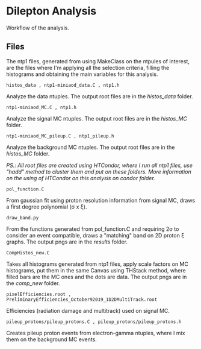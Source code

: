 # Dilepton Analysis

Workflow of the analysis.

## Files

The ntp1 files, generated from using MakeClass on the ntpules of interest, are the files where I'm applying all the selection criteria, filling the histograms and obtaining the main variables for this analysis.

```
histos_data , ntp1-miniaod_data.C , ntp1.h
```

Analyze the data ntuples. The output root files are in the *histos_data* folder.

```
ntp1-miniaod_MC.C , ntp1.h
```

Analyze the signal MC ntuples. The output root files are in the *histos_MC* folder.

```
ntp1-miniaod_MC_pileup.C , ntp1_pileup.h
```

Analyze the background MC ntuples. The output root files are in the *histos_MC* folder.

*PS.: All root files are created using HTCondor, where I run all ntp1 files, use "hadd" method to cluster them and put on these folders. More information on the using of HTCondor on this analysis on condor folder.*

```
pol_function.C
```

From gaussian fit using proton resolution information from signal MC, draws a first degree polynomial (σ x ξ). 

```
draw_band.py
```

From the functions generated from pol_function.C and requiring 2σ to consider an event compatible, draws a "matching" band 
on 2D proton ξ graphs. The output pngs are in the *results* folder.

```
CompHistos_new.C
```

Takes all histograms generated from ntp1 files, apply scale factors on MC histograms, put them in the same Canvas using
THStack method, where filled bars are the MC ones and the dots are data. The output pngs are in the *comp_new* folder.

```
pixelEfficiencies.root , PreliminaryEfficiencies_October92019_1D2DMultiTrack.root
```

Efficiencies (radiation damage and multitrack) used on signal MC. 

```
pileup_protons/pileup_protons.C , pileup_protons/pileup_protons.h
```

Creates pileup proton events from electron-gamma ntuples, where I mix them on the background MC events.


